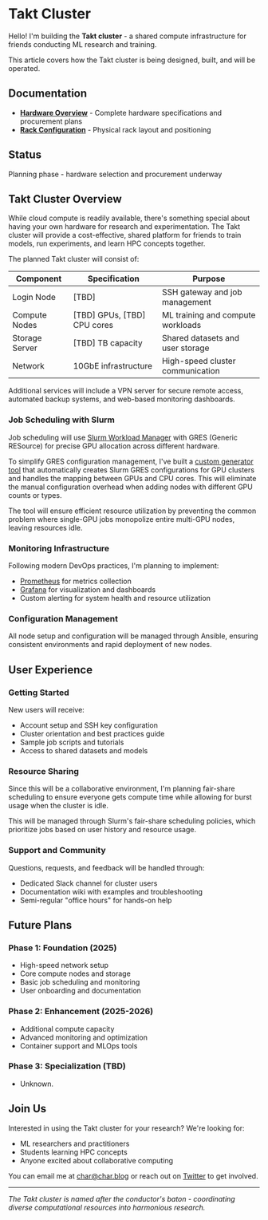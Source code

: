 # Takt Cluster

Hello! I'm building the **Takt cluster** - a shared compute infrastructure for friends conducting ML research and training.

This article covers how the Takt cluster is being designed, built, and will be operated.

## Documentation

- **[Hardware Overview](hardware/README.md)** - Complete hardware specifications and procurement plans
- **[Rack Configuration](hardware/rack/README.md)** - Physical rack layout and positioning

## Status

Planning phase - hardware selection and procurement underway

## Takt Cluster Overview

While cloud compute is readily available, there's something special about having your own hardware for research and experimentation. The Takt cluster will provide a cost-effective, shared platform for friends to train models, run experiments, and learn HPC concepts together.

The planned Takt cluster will consist of:

| Component | Specification | Purpose |
|-----------|---------------|---------|
| Login Node | [TBD] | SSH gateway and job management |
| Compute Nodes | [TBD] GPUs, [TBD] CPU cores | ML training and compute workloads |
| Storage Server | [TBD] TB capacity | Shared datasets and user storage |
| Network | 10GbE infrastructure | High-speed cluster communication |

Additional services will include a VPN server for secure remote access, automated backup systems, and web-based monitoring dashboards.

### Job Scheduling with Slurm

Job scheduling will use [Slurm Workload Manager](https://slurm.schedmd.com/documentation.html) with GRES (Generic RESource) for precise GPU allocation across different hardware.

To simplify GRES configuration management, I've built a [custom generator tool](https://github.com/name/gres-generator) that automatically creates Slurm GRES configurations for GPU clusters and handles the mapping between GPUs and CPU cores. This will eliminate the manual configuration overhead when adding nodes with different GPU counts or types.

The tool will ensure efficient resource utilization by preventing the common problem where single-GPU jobs monopolize entire multi-GPU nodes, leaving resources idle.

### Monitoring Infrastructure

Following modern DevOps practices, I'm planning to implement:

- [Prometheus](https://prometheus.io/) for metrics collection
- [Grafana](https://grafana.com/) for visualization and dashboards
- Custom alerting for system health and resource utilization

### Configuration Management

All node setup and configuration will be managed through Ansible, ensuring consistent environments and rapid deployment of new nodes.

## User Experience

### Getting Started

New users will receive:

- Account setup and SSH key configuration
- Cluster orientation and best practices guide
- Sample job scripts and tutorials
- Access to shared datasets and models

### Resource Sharing

Since this will be a collaborative environment, I'm planning fair-share scheduling to ensure everyone gets compute time while allowing for burst usage when the cluster is idle.

This will be managed through Slurm's fair-share scheduling policies, which prioritize jobs based on user history and resource usage.

### Support and Community

Questions, requests, and feedback will be handled through:

- Dedicated Slack channel for cluster users
- Documentation wiki with examples and troubleshooting
- Semi-regular "office hours" for hands-on help

## Future Plans

### Phase 1: Foundation (2025)

- High-speed network setup
- Core compute nodes and storage
- Basic job scheduling and monitoring
- User onboarding and documentation

### Phase 2: Enhancement (2025-2026)

- Additional compute capacity
- Advanced monitoring and optimization
- Container support and MLOps tools

### Phase 3: Specialization (TBD)

- Unknown.

## Join Us

Interested in using the Takt cluster for your research? We're looking for:

- ML researchers and practitioners
- Students learning HPC concepts
- Anyone excited about collaborative computing

You can email me at [char@char.blog](mailto:char@char.blog) or reach out on [Twitter](https://twitter.com/cunjur) to get involved.

---

*The Takt cluster is named after the conductor's baton - coordinating diverse computational resources into harmonious research.*
